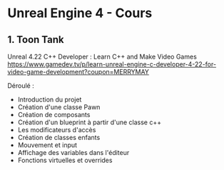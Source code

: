 # Unreal Engine 4 - Cours

## 1.  Toon Tank

Unreal 4.22 C++ Developer : Learn C++ and Make Video Games
https://www.gamedev.tv/p/learn-unreal-engine-c-developer-4-22-for-video-game-development?coupon=MERRYMAY

Déroulé : 

- Introduction du projet
- Création d'une classe Pawn
- Création de composants
- Création d'un blueprint à partir d'une classe c++
- Les modificateurs d'accès
- Création de classes enfants
- Mouvement et input 
- Affichage des variables dans l'éditeur
- Fonctions virtuelles et overrides